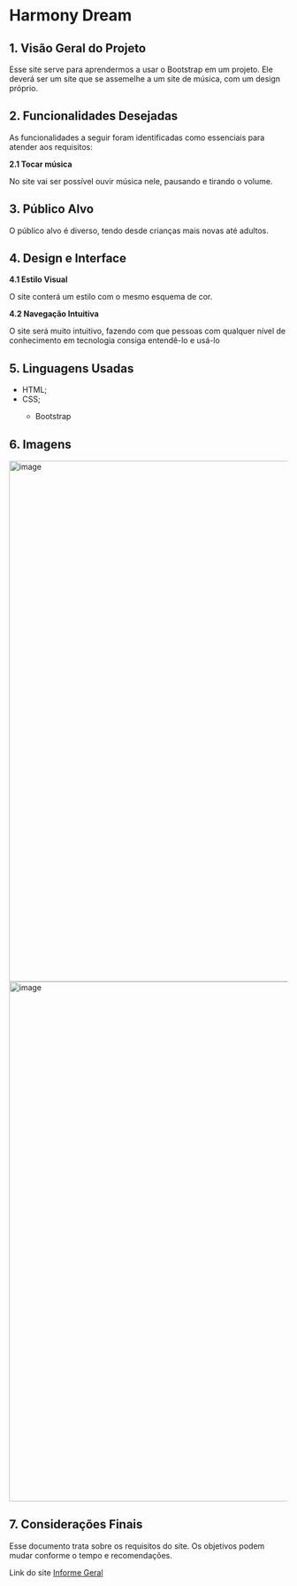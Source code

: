 # Harmony Dream

## 1. Visão Geral do Projeto
<p>Esse site serve para aprendermos a usar o Bootstrap em um projeto. Ele deverá ser um site que se assemelhe a um site de música, com um design próprio.</p>

## 2. Funcionalidades Desejadas
<p>As funcionalidades a seguir foram identificadas como essenciais para atender aos requisitos:</p>
<b>2.1 Tocar música</b>
<p>No site vai ser possível ouvir música nele, pausando e tirando o volume.</p>

## 3. Público Alvo
<p>O público alvo é diverso, tendo desde crianças mais novas até adultos.</p>

## 4. Design e Interface
<b>4.1 Estilo Visual</b>
<p>O site conterá um estilo com o mesmo esquema de cor.</p>
<b>4.2 Navegação Intuitiva</b>
<p>O site será muito intuitivo, fazendo com que pessoas com qualquer nível de conhecimento em tecnologia consiga entendê-lo e usá-lo</p>

## 5. Linguagens Usadas
<ul>
  <li>HTML;</li>
  <li>CSS;</li>
  <ul>
     <li>Bootstrap</li>
  </ul>
</ul>

## 6. Imagens
<img width="940" alt="image" src="https://github.com/bruno08nunes/harmony-dream/assets/139359503/564783df-65d7-424b-a5e8-11a3b28ce2d9">
<img width="938" alt="image" src="">

## 7. Considerações Finais
<p>Esse documento trata sobre os requisitos do site. Os objetivos podem mudar conforme o tempo e recomendações.</p>

<p>Link do site <a href="https://bruno08nunes.github.io/harmony-dream/index.html" target="_blank">Informe Geral</a></p>
